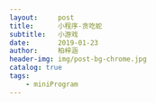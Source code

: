 ```yaml
---
layout:     post
title:      小程序-贪吃蛇
subtitle:   小游戏
date:       2019-01-23
author:     柏梓涵
header-img: img/post-bg-chrome.jpg
catalog: true
tags:
    - miniProgram
---
```


